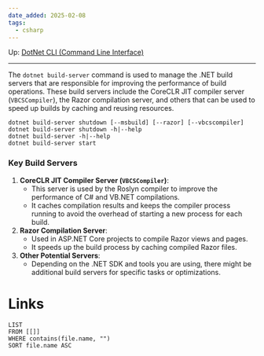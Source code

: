 ```yaml
---
date_added: 2025-02-08
tags:
  - csharp
---
```

Up: [DotNet CLI (Command Line Interface)](DotNet%20CLI%20(Command%20Line%20Interface).md)
___
 The `dotnet build-server` command is used to manage the .NET build servers that are responsible for improving the performance of build operations. These build servers include the CoreCLR JIT compiler server (`VBCSCompiler`), the Razor compilation server, and others that can be used to speed up builds by caching and reusing resources.
 ```
dotnet build-server shutdown [--msbuild] [--razor] [--vbcscompiler]
dotnet build-server shutdown -h|--help
dotnet build-server -h|--help
dotnet build-server start
```

###  Key Build Servers

1. **CoreCLR JIT Compiler Server (`VBCSCompiler`)**:
    - This server is used by the Roslyn compiler to improve the performance of C# and VB.NET compilations.
    - It caches compilation results and keeps the compiler process running to avoid the overhead of starting a new process for each build.
2. **Razor Compilation Server**:
    - Used in ASP.NET Core projects to compile Razor views and pages.
    - It speeds up the build process by caching compiled Razor files.
3. **Other Potential Servers**:
    - Depending on the .NET SDK and tools you are using, there might be additional build servers for specific tasks or optimizations.
# Links
```dataview
LIST
FROM [[]]
WHERE contains(file.name, "")
SORT file.name ASC
```
